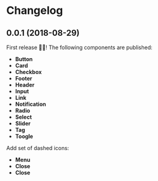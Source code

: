 # Changelog

## 0.0.1 (2018-08-29)

First release 🎉🎈! The following components are published:

- **Button**
- **Card**
- **Checkbox**
- **Footer**
- **Header**
- **Input**
- **Link**
- **Notification**
- **Radio**
- **Select**
- **Slider**
- **Tag**
- **Toogle**

Add set of dashed icons:

- **Menu**
- **Close**
- **Close**
